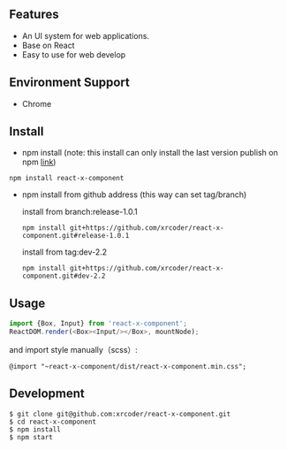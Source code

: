 ## Features
- An UI system for web applications.
- Base on React
- Easy to use for web develop

## Environment Support

- Chrome

## Install

- npm install (note: this install can only install the last version publish on npm [link](https://www.npmjs.com/package/react-x-component))

```
npm install react-x-component
```

- npm install from github address (this way can set tag/branch)

    install from branch:release-1.0.1
    ```
    npm install git+https://github.com/xrcoder/react-x-component.git#release-1.0.1
    ```

    install from tag:dev-2.2
    ```
    npm install git+https://github.com/xrcoder/react-x-component.git#dev-2.2
    ```

## Usage

```javascript
import {Box, Input} from 'react-x-component';
ReactDOM.render(<Box><Input/></Box>, mountNode);
```

and import style manually（scss）:
```
@import "~react-x-component/dist/react-x-component.min.css";
```

## Development

```
$ git clone git@github.com:xrcoder/react-x-component.git
$ cd react-x-component
$ npm install
$ npm start
```
